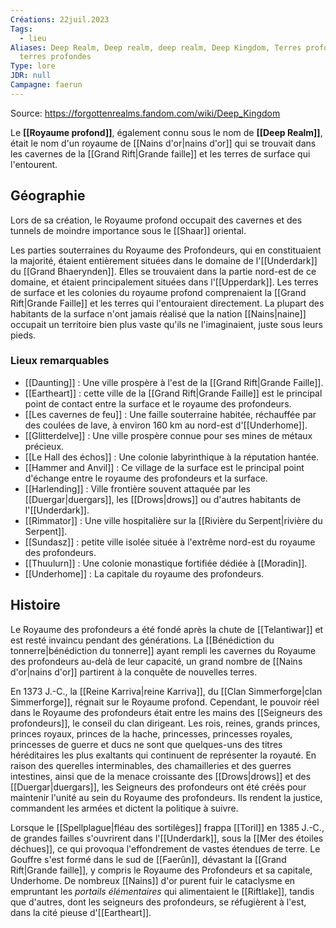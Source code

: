 ```yaml
---
Créations: 22juil.2023
Tags:
  - lieu
Aliases: Deep Realm, Deep realm, deep realm, Deep Kingdom, Terres profondes,
  terres profondes
Type: lore
JDR: null
Campagne: faerun
---
```

Source: https://forgottenrealms.fandom.com/wiki/Deep_Kingdom

Le **[[Royaume profond]]**, également connu sous le nom de **[[Deep Realm]]**, était le nom d'un royaume de [[Nains d'or|nains d'or]] qui se trouvait dans les cavernes de la [[Grand Rift|Grande faille]] et les terres de surface qui l'entourent.

## Géographie

Lors de sa création, le Royaume profond occupait des cavernes et des tunnels de moindre importance sous le [[Shaar]] oriental.

Les parties souterraines du Royaume des Profondeurs, qui en constituaient la majorité, étaient entièrement situées dans le domaine de l'[[Underdark]] du [[Grand Bhaerynden]]. Elles se trouvaient dans la partie nord-est de ce domaine, et étaient principalement situées dans l'[[Upperdark]]. Les terres de surface et les colonies du royaume profond comprenaient la [[Grand Rift|Grande Faille]] et les terres qui l'entouraient directement. La plupart des habitants de la surface n'ont jamais réalisé que la nation [[Nains|naine]] occupait un territoire bien plus vaste qu'ils ne l'imaginaient, juste sous leurs pieds.

### Lieux remarquables

- [[Daunting]] : Une ville prospère à l'est de la [[Grand Rift|Grande Faille]].
- [[Eartheart]] : cette ville de la [[Grand Rift|Grande Faille]] est le principal point de contact entre la surface et le royaume des profondeurs.
- [[Les cavernes de feu]] : Une faille souterraine habitée, réchauffée par des coulées de lave, à environ 160 km au nord-est d'[[Underhome]].
- [[Glitterdelve]] : Une ville prospère connue pour ses mines de métaux précieux.
- [[Le Hall des échos]] : Une colonie labyrinthique à la réputation hantée.
- [[Hammer and Anvil]] : Ce village de la surface est le principal point d'échange entre le royaume des profondeurs et la surface.
- [[Harlending]] : Ville frontière souvent attaquée par les [[Duergar|duergars]], les [[Drows|drows]] ou d'autres habitants de l'[[Underdark]].
- [[Rimmator]] : Une ville hospitalière sur la [[Rivière du Serpent|rivière du Serpent]].
- [[Sundasz]] : petite ville isolée située à l'extrême nord-est du royaume des profondeurs.
- [[Thuulurn]] : Une colonie monastique fortifiée dédiée à [[Moradin]].
- [[Underhome]] : La capitale du royaume des profondeurs.

## Histoire

Le Royaume des profondeurs a été fondé après la chute de [[Telantiwar]] et est resté invaincu pendant des générations. La [[Bénédiction du tonnerre|bénédiction du tonnerre]] ayant rempli les cavernes du Royaume des profondeurs au-delà de leur capacité, un grand nombre de [[Nains d'or|nains d'or]] partirent à la conquête de nouvelles terres.

En 1373 J.-C., la [[Reine Karriva|reine Karriva]], du [[Clan Simmerforge|clan Simmerforge]], régnait sur le Royaume profond. Cependant, le pouvoir réel dans le Royaume des profondeurs était entre les mains des [[Seigneurs des profondeurs]], le conseil du clan dirigeant. Les rois, reines, grands princes, princes royaux, princes de la hache, princesses, princesses royales, princesses de guerre et ducs ne sont que quelques-uns des titres héréditaires les plus exaltants qui continuent de représenter la royauté. En raison des querelles interminables, des chamailleries et des guerres intestines, ainsi que de la menace croissante des [[Drows|drows]] et des [[Duergar|duergars]], les Seigneurs des profondeurs ont été créés pour maintenir l'unité au sein du Royaume des profondeurs. Ils rendent la justice, commandent les armées et dictent la politique à suivre.

Lorsque le [[Spellplague|fléau des sortilèges]] frappa [[Toril]] en 1385 J.-C., de grandes failles s'ouvrirent dans l'[[Underdark]], sous la [[Mer des étoiles déchues]], ce qui provoqua l'effondrement de vastes étendues de terre. Le Gouffre s'est formé dans le sud de [[Faerûn]], dévastant la [[Grand Rift|Grande faille]], y compris le Royaume des Profondeurs et sa capitale, Underhome. De nombreux [[Nains]] d'or purent fuir le cataclysme en empruntant les _portails élémentaires_ qui alimentaient le [[Riftlake]], tandis que d'autres, dont les seigneurs des profondeurs, se réfugièrent à l'est, dans la cité pieuse d'[[Eartheart]].